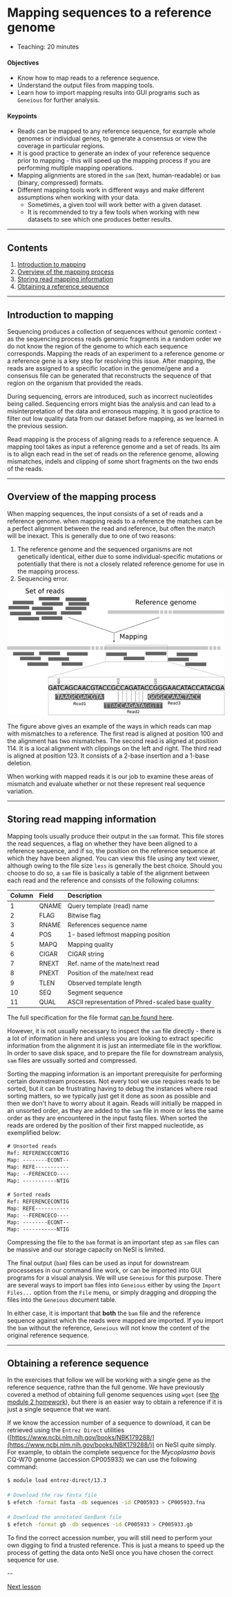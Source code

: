 # Mapping sequences to a reference genome

* Teaching: 20 minutes

#### Objectives

* Know how to map reads to a reference sequence.
* Understand the output files from mapping tools.
* Learn how to import mapping results into GUI programs such as `Geneious` for further analysis.

#### Keypoints

* Reads can be mapped to any reference sequence, for example whole genomes or individual genes, to generate a consensus or view the coverage in particular regions.
* It is good practice to generate an index of your reference sequence prior to mapping - this will speed up the mapping process if you are performing multiple mapping operations.
* Mapping alignments are stored in the `sam` (text, human-readable) or `bam` (binary, compressed) formats.
* Different mapping tools work in different ways and make different assumptions when working with your data.
  * Sometimes, a given tool will work better with a given dataset.
  * It is recommended to try a few tools when working with new datasets to see which one produces better results.

---

## Contents

1. [Introduction to mapping](#introduction-to-mapping)
1. [Overview of the mapping process](#overview-of-the-mapping-process)
1. [Storing read mapping information](#storing-read-mapping-information)
1. [Obtaining a reference sequence](#obtaining-a-reference-sequence)

---

## Introduction to mapping

Sequencing produces a collection of sequences without genomic context - as the sequencing process reads genomic fragments in a random order we do not know the region of the genome to which each sequence corresponds. Mapping the reads of an experiment to a reference genome or a reference gene is a key step for resolving this issue. After mapping, the reads are assigned to a specific location in the genome/gene and a consensus file can be generated that reconstructs the sequence of that region on the organism that provided the reads.

During sequencing, errors are introduced, such as incorrect nucleotides being called. Sequencing errors might bias the analysis and can lead to a misinterpretation of the data and erroneous mapping. It is good practice to filter out low quality data from our dataset before mapping, as we learned in the previous session.

Read mapping is the process of aligning reads to a reference sequence. A mapping tool takes as input a reference genome and a set of reads. Its aim is to align each read in the set of reads on the reference genome, allowing mismatches, indels and clipping of some short fragments on the two ends of the reads.

---

## Overview of the mapping process

When mapping sequences, the input consists of a set of reads and a reference genome. when mapping reads to a reference the matches can be a perfect alignment between the read and reference, but often the match will be inexact. This is generally due to one of two reasons:

1. The reference genome and the sequenced organisms are not genetically identical, either due to some individual-specific mutations or potentially that there is not a closely related reference genome for use in the mapping process.
1. Sequencing error.

![Mapping overview](../img/03_mapping.png)

The figure above gives an example of the ways in which reads can map with mismatches to a reference. The first read is aligned at position 100 and the alignment has two mismatches. The second read is aligned at position 114. It is a local alignment with clippings on the left and right. The third read is aligned at position 123. It consists of a 2-base insertion and a 1-base deletion.

When working with mapped reads it is our job to examine these areas of mismatch and evaluate whether or not these represent real sequence variation.

---

## Storing read mapping information

Mapping tools usually produce their output in the `sam` format. This file stores the read sequences, a flag on whether they have been aligned to a reference sequence, and if so, the position on the reference sequence at which they have been aligned. You can view this file using any text viewer, although owing to the file size `less` is generally the best choice. Should you choose to do so, a `sam` file is basically a table of the alignment between each read and the reference and consists of the following columns:

|Column|Field|Description|
|:---|:---|:---|
|1|QNAME|Query template (read) name|
|2|FLAG|Bitwise flag|
|3|RNAME|References sequence name|
|4|POS|1- based leftmost mapping position|
|5|MAPQ|Mapping quality|
|6|CIGAR|CIGAR string|
|7|RNEXT|Ref. name of the mate/next read|
|8|PNEXT|Position of the mate/next read|
|9|TLEN|Observed template length|
|10|SEQ|Segment sequence|
|11|QUAL|ASCII representation of Phred-scaled base quality|

The full specification for the file format [can be found here](https://samtools.github.io/hts-specs/SAMv1.pdf).

However, it is not usually necessary to inspect the `sam` file directly - there is a lot of information in here and unless you are looking to extract specific information from the alignment it is just an intermediate file in the workflow. In order to save disk space, and to prepare the file for downstream analysis, `sam` files are ussually sorted and compressed.

Sorting the mapping information is an important prerequisite for performing certain downstream processes. Not every tool we use requires reads to be sorted, but it can be frustrating having to debug the instances where read sorting matters, so we typically just get it done as soon as possible and then we don't have to worry about it again. Reads will initially be mapped in an unsorted order, as they are added to the `sam` file in more or less the same order as they are encountered in the input fastq files. When sorted the reads are ordered by the position of their first mapped nucleotide, as exemplified below:

```
# Unsorted reads
Ref: REFERENCECONTIG
Map: --------ECONT--
Map: REFE-----------
Map: --FERENCECO----
Map: -----------NTIG

# Sorted reads
Ref: REFERENCECONTIG
Map: REFE-----------
Map: --FERENCECO----
Map: --------ECONT--
Map: -----------NTIG
```

Compressing the file to the `bam` format is an important step as `sam` files can be massive and our storage capacity on NeSI is limited.

The final output (`bam`) files can be used as input for downstream processeses in our command line work, or can be imported into GUI programs for a visual analysis. We will use `Geneious` for this purpose. There are several ways to import `bam` files into `Geneious` either by using the `Import Files...` option from the `File` menu, or simply dragging and dropping the files into the `Geneious` document table.

In either case, it is important that **both** the `bam` file and the reference sequence against which the reads were mapped are imported. If you import the `bam` without the reference, `Geneious` will not know the content of the original reference sequence.

---

## Obtaining a reference sequence

In the exercises that follow we will be working with a single gene as the reference sequence, rathre than the full genome. We have previously covered a method of obtaining full genome sequences using `wget` (see <a href="../level2/06-homework.md#exercise-3---writing-your-own-slurm-script" target="_blank">the module 2 homework</a>), but there is an easier way to obtain a reference if it is just a single sequence that we want.

If we know the accession number of a sequence to download, it can be retrieved using the `Entrez Direct` utilities ([https://www.ncbi.nlm.nih.gov/books/NBK179288/](https://www.ncbi.nlm.nih.gov/books/NBK179288/)) on NeSI quite simply. For example, to obtain the complete sequence for the *Mycoplasma bovis* CQ-W70 genome (accession CP005933) we can use the following command: 

```bash
$ module load entrez-direct/13.3

# Download the raw fasta file
$ efetch -format fasta -db sequences -id CP005933 > CP005933.fna

# Download the annotated GenBank file
$ efetch -format gb -db sequences -id CP005933 > CP005933.gb
```

To find the correct accession number, you will still need to perform your own digging to find a trusted reference. This is just a means to speed up the process of getting the data onto NeSI once you have chosen the correct sequence for use.

--

[Next lesson](02-illlumina-mapping.md)
